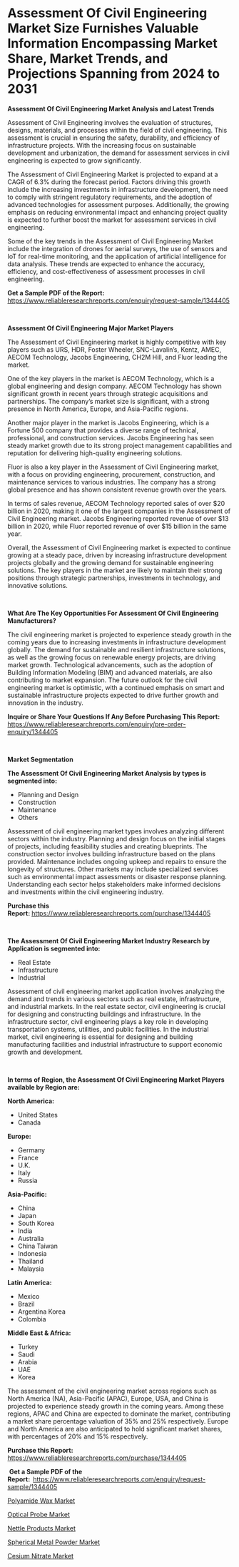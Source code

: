 <p><h1>Assessment Of Civil Engineering Market Size Furnishes Valuable Information Encompassing Market Share, Market Trends, and Projections Spanning from 2024 to 2031</h1></p><p><strong>Assessment Of Civil Engineering Market Analysis and Latest Trends</strong></p>
<p><p>Assessment of Civil Engineering involves the evaluation of structures, designs, materials, and processes within the field of civil engineering. This assessment is crucial in ensuring the safety, durability, and efficiency of infrastructure projects. With the increasing focus on sustainable development and urbanization, the demand for assessment services in civil engineering is expected to grow significantly.</p><p>The Assessment of Civil Engineering Market is projected to expand at a CAGR of 6.3% during the forecast period. Factors driving this growth include the increasing investments in infrastructure development, the need to comply with stringent regulatory requirements, and the adoption of advanced technologies for assessment purposes. Additionally, the growing emphasis on reducing environmental impact and enhancing project quality is expected to further boost the market for assessment services in civil engineering.</p><p>Some of the key trends in the Assessment of Civil Engineering Market include the integration of drones for aerial surveys, the use of sensors and IoT for real-time monitoring, and the application of artificial intelligence for data analysis. These trends are expected to enhance the accuracy, efficiency, and cost-effectiveness of assessment processes in civil engineering.</p></p>
<p><strong>Get a Sample PDF of the Report:&nbsp;</strong> <a href="https://www.reliableresearchreports.com/enquiry/request-sample/1344405">https://www.reliableresearchreports.com/enquiry/request-sample/1344405</a></p>
<p>&nbsp;</p>
<p><strong>Assessment Of Civil Engineering Major Market Players</strong></p>
<p><p>The Assessment of Civil Engineering market is highly competitive with key players such as URS, HDR, Foster Wheeler, SNC-Lavalin’s, Kentz, AMEC, AECOM Technology, Jacobs Engineering, CH2M Hill, and Fluor leading the market.</p><p>One of the key players in the market is AECOM Technology, which is a global engineering and design company. AECOM Technology has shown significant growth in recent years through strategic acquisitions and partnerships. The company’s market size is significant, with a strong presence in North America, Europe, and Asia-Pacific regions.</p><p>Another major player in the market is Jacobs Engineering, which is a Fortune 500 company that provides a diverse range of technical, professional, and construction services. Jacobs Engineering has seen steady market growth due to its strong project management capabilities and reputation for delivering high-quality engineering solutions.</p><p>Fluor is also a key player in the Assessment of Civil Engineering market, with a focus on providing engineering, procurement, construction, and maintenance services to various industries. The company has a strong global presence and has shown consistent revenue growth over the years.</p><p>In terms of sales revenue, AECOM Technology reported sales of over $20 billion in 2020, making it one of the largest companies in the Assessment of Civil Engineering market. Jacobs Engineering reported revenue of over $13 billion in 2020, while Fluor reported revenue of over $15 billion in the same year.</p><p>Overall, the Assessment of Civil Engineering market is expected to continue growing at a steady pace, driven by increasing infrastructure development projects globally and the growing demand for sustainable engineering solutions. The key players in the market are likely to maintain their strong positions through strategic partnerships, investments in technology, and innovative solutions.</p></p>
<p>&nbsp;</p>
<p><strong>What Are The Key Opportunities For Assessment Of Civil Engineering Manufacturers?</strong></p>
<p><p>The civil engineering market is projected to experience steady growth in the coming years due to increasing investments in infrastructure development globally. The demand for sustainable and resilient infrastructure solutions, as well as the growing focus on renewable energy projects, are driving market growth. Technological advancements, such as the adoption of Building Information Modeling (BIM) and advanced materials, are also contributing to market expansion. The future outlook for the civil engineering market is optimistic, with a continued emphasis on smart and sustainable infrastructure projects expected to drive further growth and innovation in the industry.</p></p>
<p><strong>Inquire or Share Your Questions If Any Before Purchasing This Report:</strong> <a href="https://www.reliableresearchreports.com/enquiry/pre-order-enquiry/1344405">https://www.reliableresearchreports.com/enquiry/pre-order-enquiry/1344405</a></p>
<p>&nbsp;</p>
<p><strong>Market Segmentation</strong></p>
<p><strong>The Assessment Of Civil Engineering Market Analysis by types is segmented into:</strong></p>
<p><ul><li>Planning and Design</li><li>Construction</li><li>Maintenance</li><li>Others</li></ul></p>
<p><p>Assessment of civil engineering market types involves analyzing different sectors within the industry. Planning and design focus on the initial stages of projects, including feasibility studies and creating blueprints. The construction sector involves building infrastructure based on the plans provided. Maintenance includes ongoing upkeep and repairs to ensure the longevity of structures. Other markets may include specialized services such as environmental impact assessments or disaster response planning. Understanding each sector helps stakeholders make informed decisions and investments within the civil engineering industry.</p></p>
<p><strong>Purchase this Report:&nbsp;</strong><a href="https://www.reliableresearchreports.com/purchase/1344405">https://www.reliableresearchreports.com/purchase/1344405</a></p>
<p>&nbsp;</p>
<p><strong>The Assessment Of Civil Engineering Market Industry Research by Application is segmented into:</strong></p>
<p><ul><li>Real Estate</li><li>Infrastructure</li><li>Industrial</li></ul></p>
<p><p>Assessment of civil engineering market application involves analyzing the demand and trends in various sectors such as real estate, infrastructure, and industrial markets. In the real estate sector, civil engineering is crucial for designing and constructing buildings and infrastructure. In the infrastructure sector, civil engineering plays a key role in developing transportation systems, utilities, and public facilities. In the industrial market, civil engineering is essential for designing and building manufacturing facilities and industrial infrastructure to support economic growth and development.</p></p>
<p>&nbsp;</p>
<p><strong>In terms of Region, the Assessment Of Civil Engineering Market Players available by Region are:</strong></p>
<p>
    <p> <strong> North America: </strong>
        <ul>
            <li>United States</li>
            <li>Canada</li>
        </ul>
        </p> 
    <p> <strong> Europe: </strong>
        <ul>
            <li>Germany</li>
            <li>France</li>
            <li>U.K.</li>
            <li>Italy</li>
            <li>Russia</li>
        </ul>
        </p> 
    <p> <strong> Asia-Pacific: </strong>
        <ul>
            <li>China</li>
            <li>Japan</li>
            <li>South Korea</li>
            <li>India</li>
            <li>Australia</li>
            <li>China Taiwan</li>
            <li>Indonesia</li>
            <li>Thailand</li>
            <li>Malaysia</li>
        </ul>
        </p> 
    <p> <strong> Latin America: </strong>
        <ul>
            <li>Mexico</li>
            <li>Brazil</li>
            <li>Argentina Korea</li>
            <li>Colombia</li>
        </ul>
        </p> 
    <p> <strong> Middle East & Africa: </strong>
        <ul>
            <li>Turkey</li>
            <li>Saudi</li>
            <li>Arabia</li>
            <li>UAE</li>
            <li>Korea</li>
        </ul>
    </p>
    </p>
<p><p>The assessment of the civil engineering market across regions such as North America (NA), Asia-Pacific (APAC), Europe, USA, and China is projected to experience steady growth in the coming years. Among these regions, APAC and China are expected to dominate the market, contributing a market share percentage valuation of 35% and 25% respectively. Europe and North America are also anticipated to hold significant market shares, with percentages of 20% and 15% respectively.</p></p>
<p><strong>Purchase this Report: </strong><a href="https://www.reliableresearchreports.com/purchase/1344405">https://www.reliableresearchreports.com/purchase/1344405</a></p>
<p>&nbsp;<strong>Get a Sample PDF of the Report:&nbsp;&nbsp;</strong><a href="https://www.reliableresearchreports.com/enquiry/request-sample/1344405">https://www.reliableresearchreports.com/enquiry/request-sample/1344405</a></p>
<p><strong></strong></p>
<p><p><a href="https://medium.com/@jarredmertz/polyamide-wax-market-research-report-its-history-and-forecast-2024-to-2031-1b51a79f818d">Polyamide Wax Market</a></p><p><a href="https://medium.com/@mayschimmel/optical-probe-market-analysis-and-sze-forecasted-for-period-from-2024-to-2031-2fb10f87475f">Optical Probe Market</a></p><p><a href="https://medium.com/@jarredmertz/nettle-products-market-outlook-industry-overview-and-forecast-2024-to-2031-11861a46e685">Nettle Products Market</a></p><p><a href="https://medium.com/@jarredmertz/spherical-metal-powder-market-size-reveals-the-best-marketing-channels-in-global-industry-eea9725b6606">Spherical Metal Powder Market</a></p><p><a href="https://medium.com/@jarredmertz/cesium-nitrate-market-analysis-its-cagr-market-segmentation-and-global-industry-overview-4a49e5983fb2">Cesium Nitrate Market</a></p></p>